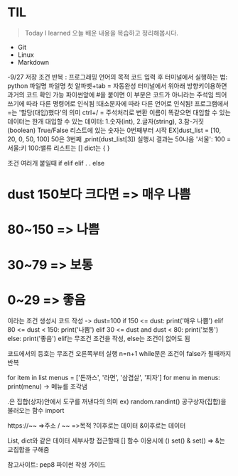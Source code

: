 # TIL

> Today I learned
> 오늘 배운 내용을 복습하고 정리해봅시다.

- Git
- Linux
- Markdown

-9/27
저장 조건 반복 : 프로그래밍 언어의 목적 
코드 입력 후 터미널에서 실행하는 법: python 파일명
파일명 첫 알파벳+tab = 자동완성
터미널에서 위아래 방향키이용하면 과거의 코드 확인 가능 
파이썬앞에 #을 붙이면 이 부분은 코드가 아니라는 주석임
띄어쓰기에 따라 다른 명령어로 인식됨
!대소문자에 따라 다른 언어로 인식됨!
프로그램에서 =는 '할당(대입)했다'의 의미
ctrl+/ = 주석처리로 변환
이름이 똑같으면 대입할 수 있는 데이터는 한개
대입할 수 있는 데이터: 1.숫자(int), 2.글자(string), 3.참-거짓(boolean) True/False
리스트에 있는 숫자는 0번째부터 시작
EX]dust_list = [10, 20, 0, 50, 100]
50은 3번째 ,print(dust_list[3]) 실행시 결과는 50나옴 
'서울': 100 = 서울:키 100:밸류
리스트는 []
dict는 {
}

조건 여러개 붙일때
if
elif
elif
.
.
else

# dust 150보다 크다면 => 매우 나쁨
# 80~150 => 나쁨
# 30~79 => 보통
# 0~29 => 좋음 
이라는 조건 생성시 코드 작성
->
dust=100
if 150 <= dust:
    print('매우 나쁨')
elif 80 <= dust < 150:
    print('나쁨')
elif 30 <= dust and dust < 80:
    print('보통')
else:
    print('좋음')
elif는 무조건 조건을 작성, else는 조건이 없어도 됨

코드에서의 등호는 무조건 오른쪽부터 실행 
n=n+1 
while문은 조건이 false가 될때까지 반복 

for item in list
menus = ['돈까스', '라면', '삼겹살', '피자']
for menu in menus:
    print(menu)     -> 메뉴를 조각냄 

.은 집합(상자)안에서 도구를 꺼낸다의 의미 ex) random.randint()
공구상자(집합)을 불러오는 함수 import

https://~~ =>주소 / ~~ =>목적
?이후로는 데이터 
&이후로는 데이터 

List, dict와 같은  데이터 세부사항 접근할때 []
함수 이용시에 ()
set() & set() => &는 교집합을 구해줌


참고사이트: pep8 파이썬 작성 가이드